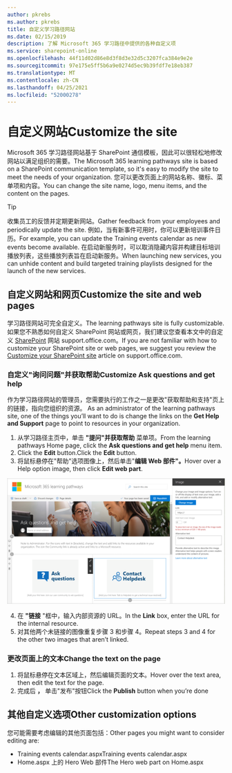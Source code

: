 ```yaml
---
author: pkrebs
ms.author: pkrebs
title: 自定义学习路径网站
ms.date: 02/15/2019
description: 了解 Microsoft 365 学习路径中提供的各种自定义项
ms.service: sharepoint-online
ms.openlocfilehash: 44f11d02d86e8d3f8d3e32d5c3207fca384e9e2e
ms.sourcegitcommit: 97e175e5ff5b6a9e0274d5ec9b39fdf7e18eb387
ms.translationtype: MT
ms.contentlocale: zh-CN
ms.lasthandoff: 04/25/2021
ms.locfileid: "52000278"
---
```

# <a name="customize-the-site"></a><span data-ttu-id="238c4-103">自定义网站</span><span class="sxs-lookup"><span data-stu-id="238c4-103">Customize the site</span></span>

<span data-ttu-id="238c4-104">Microsoft 365 学习路径网站基于 SharePoint 通信模板，因此可以很轻松地修改网站以满足组织的需要。</span><span class="sxs-lookup"><span data-stu-id="238c4-104">The Microsoft 365 learning pathways site is based on a SharePoint communication template, so it's easy to modify the site to meet the needs of your organization.</span></span> <span data-ttu-id="238c4-105">您可以更改页面上的网站名称、徽标、菜单项和内容。</span><span class="sxs-lookup"><span data-stu-id="238c4-105">You can change the site name, logo, menu items, and the content on the pages.</span></span> 

> [!TIP]
> <span data-ttu-id="238c4-106">收集员工的反馈并定期更新网站。</span><span class="sxs-lookup"><span data-stu-id="238c4-106">Gather feedback from your employees and periodically update the site.</span></span> <span data-ttu-id="238c4-107">例如，当有新事件可用时，你可以更新培训事件日历。</span><span class="sxs-lookup"><span data-stu-id="238c4-107">For example, you can update the Training events calendar as new events become available.</span></span> <span data-ttu-id="238c4-108">在启动新服务时，可以取消隐藏内容并构建目标培训播放列表，这些播放列表旨在启动新服务。</span><span class="sxs-lookup"><span data-stu-id="238c4-108">When launching new services, you can unhide content and build targeted training playlists designed for the launch of the new services.</span></span> 

## <a name="customize-the-site-and-web-pages"></a><span data-ttu-id="238c4-109">自定义网站和网页</span><span class="sxs-lookup"><span data-stu-id="238c4-109">Customize the site and web pages</span></span>

<span data-ttu-id="238c4-110">学习路径网站可完全自定义。</span><span class="sxs-lookup"><span data-stu-id="238c4-110">The learning pathways site is fully customizable.</span></span> <span data-ttu-id="238c4-111">如果您不熟悉如何自定义 SharePoint 网站或网页，我们建议您查看本文中的自定义 [SharePoint](https://support.office.com/article/customize-your-sharepoint-site-320b43e5-b047-4fda-8381-f61e8ac7f59b) 网站 support.office.com。</span><span class="sxs-lookup"><span data-stu-id="238c4-111">If you are not familiar with how to customize your SharePoint site or web pages, we suggest you review the [Customize your SharePoint site](https://support.office.com/article/customize-your-sharepoint-site-320b43e5-b047-4fda-8381-f61e8ac7f59b) article on support.office.com.</span></span> 

### <a name="customize-ask-questions-and-get-help"></a><span data-ttu-id="238c4-112">自定义"询问问题"并获取帮助</span><span class="sxs-lookup"><span data-stu-id="238c4-112">Customize Ask questions and get help</span></span>

<span data-ttu-id="238c4-113">作为学习路径网站的管理员，您需要执行的工作之一是更改"获取帮助和支持"页上的链接，指向您组织的资源。 </span><span class="sxs-lookup"><span data-stu-id="238c4-113">As an administrator of the learning pathways site, one of the things you’ll want to do is change the links on the **Get Help and Support** page to point to resources in your organization.</span></span> 

1.  <span data-ttu-id="238c4-114">从学习路径主页中，单击 **"提问"并获取帮助** 菜单项。</span><span class="sxs-lookup"><span data-stu-id="238c4-114">From the learning pathways Home page, click the **Ask questions and get help** menu item.</span></span>
2.  <span data-ttu-id="238c4-115">Click the **Edit** button.</span><span class="sxs-lookup"><span data-stu-id="238c4-115">Click the **Edit** button.</span></span>
3.  <span data-ttu-id="238c4-116">将鼠标悬停在"帮助"选项图像上，然后单击"**编辑 Web 部件"。**</span><span class="sxs-lookup"><span data-stu-id="238c4-116">Hover over a Help option image, then click **Edit web part**.</span></span>

![cg-edithelp.png](media/cg-edithelp.png)

4.  <span data-ttu-id="238c4-118">在 **"链接** "框中，输入内部资源的 URL。</span><span class="sxs-lookup"><span data-stu-id="238c4-118">In the **Link** box, enter the URL for the internal resource.</span></span> 
5.  <span data-ttu-id="238c4-119">对其他两个未链接的图像重复步骤 3 和步骤 4。</span><span class="sxs-lookup"><span data-stu-id="238c4-119">Repeat steps 3 and 4 for the other two images that aren’t linked.</span></span>

### <a name="change-the-text-on-the-page"></a><span data-ttu-id="238c4-120">更改页面上的文本</span><span class="sxs-lookup"><span data-stu-id="238c4-120">Change the text on the page</span></span>

1. <span data-ttu-id="238c4-121">将鼠标悬停在文本区域上，然后编辑页面的文本。</span><span class="sxs-lookup"><span data-stu-id="238c4-121">Hover over the text area, then edit the text for the page.</span></span> 
2. <span data-ttu-id="238c4-122">完成后 **，** 单击"发布"按钮</span><span class="sxs-lookup"><span data-stu-id="238c4-122">Click the **Publish** button when you’re done</span></span>

## <a name="other-customization-options"></a><span data-ttu-id="238c4-123">其他自定义选项</span><span class="sxs-lookup"><span data-stu-id="238c4-123">Other customization options</span></span>
<span data-ttu-id="238c4-124">您可能需要考虑编辑的其他页面包括：</span><span class="sxs-lookup"><span data-stu-id="238c4-124">Other pages you might want to consider editing are:</span></span>

- <span data-ttu-id="238c4-125">Training events calendar.aspx</span><span class="sxs-lookup"><span data-stu-id="238c4-125">Training events calendar.aspx</span></span>
- <span data-ttu-id="238c4-126">Home.aspx 上的 Hero Web 部件</span><span class="sxs-lookup"><span data-stu-id="238c4-126">The Hero web part on Home.aspx</span></span>

